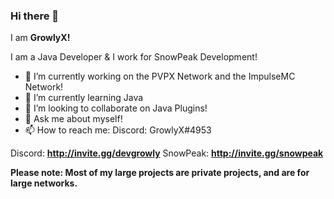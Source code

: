 ### Hi there 👋

I am **GrowlyX!**  

I am a Java Developer & I work for SnowPeak Development!

- 🔭 I’m currently working on the PVPX Network and the ImpulseMC Network!
- 🌱 I’m currently learning Java
- 👯 I’m looking to collaborate on Java Plugins!
- 💬 Ask me about myself!
- 📫 How to reach me: Discord: GrowlyX#4953

Discord: **http://invite.gg/devgrowly**
SnowPeak: **http://invite.gg/snowpeak**

**Please note: Most of my large projects are private projects, and are for large networks.**
